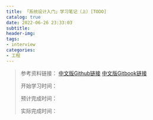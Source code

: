 ```yaml
---
title: 「系统设计入门」学习笔记（上）[TODO]
catalog: true
date: 2022-06-26 23:33:03
subtitle:
header-img:
tags:
- interview
categories:
- 工程
---
```


> 参考资料链接：
> [中文版Github链接](https://github.com/donnemartin/system-design-primer/blob/master/README-zh-Hans.md) 
> [中文版Gitbook链接](https://wizardforcel.gitbooks.io/system-design-primer/content/)
> 
> 开始学习时间：
> 
> 预计完成时间：
> 
> 实际完成时间：


